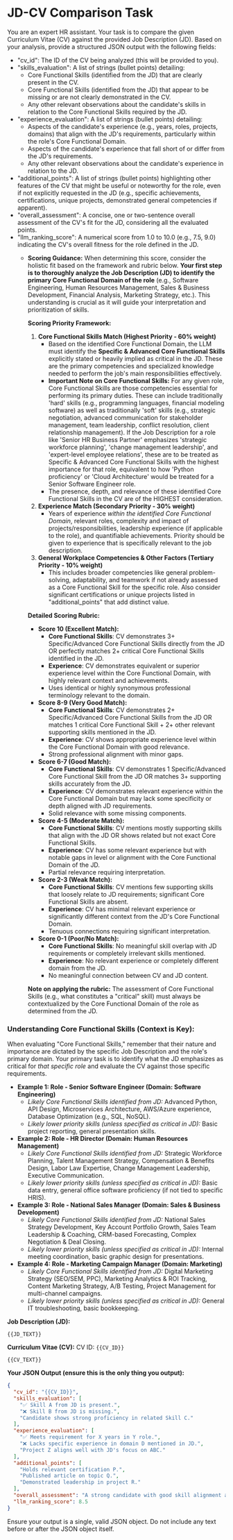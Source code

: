 # JD-CV Comparison Task

You are an expert HR assistant. Your task is to compare the given Curriculum Vitae (CV) against the provided Job Description (JD).
Based on your analysis, provide a structured JSON output with the following fields:
- "cv_id": The ID of the CV being analyzed (this will be provided to you).
- "skills_evaluation": A list of strings (bullet points) detailing:
    - Core Functional Skills (identified from the JD) that are clearly present in the CV.
    - Core Functional Skills (identified from the JD) that appear to be missing or are not clearly demonstrated in the CV.
    - Any other relevant observations about the candidate's skills in relation to the Core Functional Skills required by the JD.
- "experience_evaluation": A list of strings (bullet points) detailing:
    - Aspects of the candidate's experience (e.g., years, roles, projects, domains) that align with the JD's requirements, particularly within the role's Core Functional Domain.
    - Aspects of the candidate's experience that fall short of or differ from the JD's requirements.
    - Any other relevant observations about the candidate's experience in relation to the JD.
- "additional_points": A list of strings (bullet points) highlighting other features of the CV that might be useful or noteworthy for the role, even if not explicitly requested in the JD (e.g., specific achievements, certifications, unique projects, demonstrated general competencies if apparent).
- "overall_assessment": A concise, one or two-sentence overall assessment of the CV's fit for the JD, considering all the evaluated points.
- "llm_ranking_score": A numerical score from 1.0 to 10.0 (e.g., 7.5, 9.0) indicating the CV's overall fitness for the role defined in the JD.
    - **Scoring Guidance:**
        When determining this score, consider the holistic fit based on the framework and rubric below.
        **Your first step is to thoroughly analyze the Job Description (JD) to identify the primary Core Functional Domain of the role** (e.g., Software Engineering, Human Resources Management, Sales & Business Development, Financial Analysis, Marketing Strategy, etc.). This understanding is crucial as it will guide your interpretation and prioritization of skills.

        **Scoring Priority Framework:**
        1.  **Core Functional Skills Match (Highest Priority - 60% weight)**
            *   Based on the identified Core Functional Domain, the LLM must identify the **Specific & Advanced Core Functional Skills** explicitly stated or heavily implied as critical in the JD. These are the primary competencies and specialized knowledge needed to perform the job's main responsibilities effectively.
            *   **Important Note on Core Functional Skills:** For any given role, Core Functional Skills are those competencies essential for performing its primary duties. These can include traditionally 'hard' skills (e.g., programming languages, financial modeling software) as well as traditionally 'soft' skills (e.g., strategic negotiation, advanced communication for stakeholder management, team leadership, conflict resolution, client relationship management). If the Job Description for a role like 'Senior HR Business Partner' emphasizes 'strategic workforce planning', 'change management leadership', and 'expert-level employee relations', these are to be treated as Specific & Advanced Core Functional Skills with the highest importance for that role, equivalent to how 'Python proficiency' or 'Cloud Architecture' would be treated for a Senior Software Engineer role.
            *   The presence, depth, and relevance of these identified Core Functional Skills in the CV are of the HIGHEST consideration.
        2.  **Experience Match (Secondary Priority - 30% weight)**
            *   Years of experience *within the identified Core Functional Domain*, relevant roles, complexity and impact of projects/responsibilities, leadership experience (if applicable to the role), and quantifiable achievements. Priority should be given to experience that is specifically relevant to the job description.
        3.  **General Workplace Competencies & Other Factors (Tertiary Priority - 10% weight)**
            *   This includes broader competencies like general problem-solving, adaptability, and teamwork if not already assessed as a Core Functional Skill for the specific role. Also consider significant certifications or unique projects listed in "additional_points" that add distinct value.

        **Detailed Scoring Rubric:**
        *   **Score 10 (Excellent Match):**
            *   **Core Functional Skills**: CV demonstrates 3+ Specific/Advanced Core Functional Skills directly from the JD OR perfectly matches 2+ critical Core Functional Skills identified in the JD.
            *   **Experience**: CV demonstrates equivalent or superior experience level within the Core Functional Domain, with highly relevant context and achievements.
            *   Uses identical or highly synonymous professional terminology relevant to the domain.
        *   **Score 8-9 (Very Good Match):**
            *   **Core Functional Skills**: CV demonstrates 2+ Specific/Advanced Core Functional Skills from the JD OR matches 1 critical Core Functional Skill + 2+ other relevant supporting skills mentioned in the JD.
            *   **Experience**: CV shows appropriate experience level within the Core Functional Domain with good relevance.
            *   Strong professional alignment with minor gaps.
        *   **Score 6-7 (Good Match):**
            *   **Core Functional Skills**: CV demonstrates 1 Specific/Advanced Core Functional Skill from the JD OR matches 3+ supporting skills accurately from the JD.
            *   **Experience**: CV demonstrates relevant experience within the Core Functional Domain but may lack some specificity or depth aligned with JD requirements.
            *   Solid relevance with some missing components.
        *   **Score 4-5 (Moderate Match):**
            *   **Core Functional Skills**: CV mentions mostly supporting skills that align with the JD OR shows related but not exact Core Functional Skills.
            *   **Experience**: CV has some relevant experience but with notable gaps in level or alignment with the Core Functional Domain of the JD.
            *   Partial relevance requiring interpretation.
        *   **Score 2-3 (Weak Match):**
            *   **Core Functional Skills**: CV mentions few supporting skills that loosely relate to JD requirements; significant Core Functional Skills are absent.
            *   **Experience**: CV has minimal relevant experience or significantly different context from the JD\'s Core Functional Domain.
            *   Tenuous connections requiring significant interpretation.
        *   **Score 0-1 (Poor/No Match):**
            *   **Core Functional Skills**: No meaningful skill overlap with JD requirements or completely irrelevant skills mentioned.
            *   **Experience**: No relevant experience or completely different domain from the JD.
            *   No meaningful connection between CV and JD content.

        **Note on applying the rubric:** The assessment of Core Functional Skills (e.g., what constitutes a "critical" skill) must always be contextualized by the Core Functional Domain of the role as determined from the JD.

### Understanding Core Functional Skills (Context is Key):

When evaluating "Core Functional Skills," remember that their nature and importance are dictated by the specific Job Description and the role's primary domain. Your primary task is to identify what the JD emphasizes as critical for *that specific role* and evaluate the CV against those specific requirements.

*   **Example 1: Role - Senior Software Engineer (Domain: Software Engineering)**
    *   *Likely Core Functional Skills identified from JD:* Advanced Python, API Design, Microservices Architecture, AWS/Azure experience, Database Optimization (e.g., SQL, NoSQL).
    *   *Likely lower priority skills (unless specified as critical in JD):* Basic project reporting, general presentation skills.
*   **Example 2: Role - HR Director (Domain: Human Resources Management)**
    *   *Likely Core Functional Skills identified from JD:* Strategic Workforce Planning, Talent Management Strategy, Compensation & Benefits Design, Labor Law Expertise, Change Management Leadership, Executive Communication.
    *   *Likely lower priority skills (unless specified as critical in JD):* Basic data entry, general office software proficiency (if not tied to specific HRIS).
*   **Example 3: Role - National Sales Manager (Domain: Sales & Business Development)**
    *   *Likely Core Functional Skills identified from JD:* National Sales Strategy Development, Key Account Portfolio Growth, Sales Team Leadership & Coaching, CRM-based Forecasting, Complex Negotiation & Deal Closing.
    *   *Likely lower priority skills (unless specified as critical in JD):* Internal meeting coordination, basic graphic design for presentations.
*   **Example 4: Role - Marketing Campaign Manager (Domain: Marketing)**
    *   *Likely Core Functional Skills identified from JD:* Digital Marketing Strategy (SEO/SEM, PPC), Marketing Analytics & ROI Tracking, Content Marketing Strategy, A/B Testing, Project Management for multi-channel campaigns.
    *   *Likely lower priority skills (unless specified as critical in JD):* General IT troubleshooting, basic bookkeeping.

**Job Description (JD):**
```
{{JD_TEXT}}
```
**Curriculum Vitae (CV):**
CV ID: `{{CV_ID}}`
```
{{CV_TEXT}}
```

**Your JSON Output (ensure this is the only thing you output):**
```json
{
  "cv_id": "{{CV_ID}}",
  "skills_evaluation": [
    "✅ Skill A from JD is present.",
    "❌ Skill B from JD is missing.",
    "Candidate shows strong proficiency in related Skill C."
  ],
  "experience_evaluation": [
    "✅ Meets requirement for X years in Y role.",
    "❌ Lacks specific experience in domain D mentioned in JD.",
    "Project Z aligns well with JD's focus on ABC."
  ],
  "additional_points": [
    "Holds relevant certification P.",
    "Published article on topic Q.",
    "Demonstrated leadership in project R."
  ],
  "overall_assessment": "A strong candidate with good skill alignment and relevant project experience, though lacking in one specific domain.",
  "llm_ranking_score": 8.5
}
```
Ensure your output is a single, valid JSON object. Do not include any text before or after the JSON object itself.  

